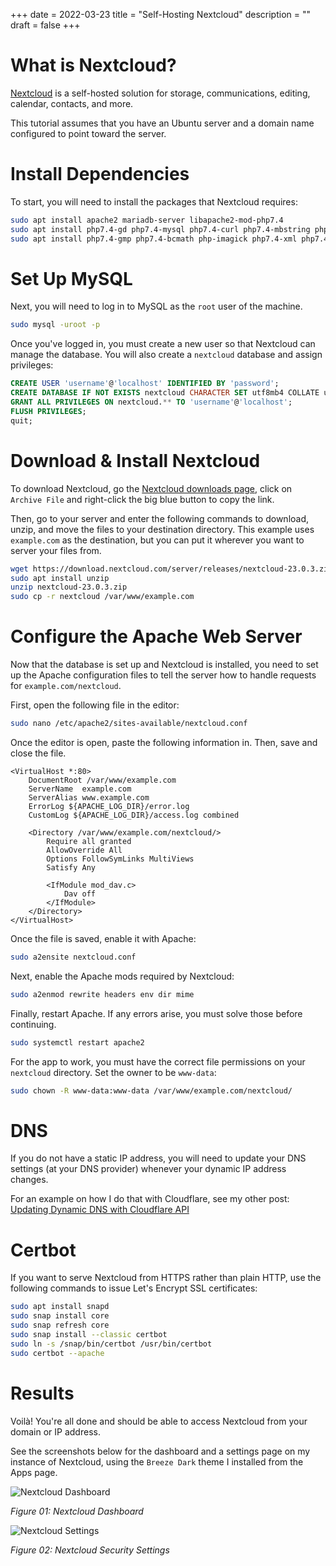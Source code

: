 +++
date = 2022-03-23
title = "Self-Hosting Nextcloud"
description = ""
draft = false
+++

# What is Nextcloud?

[Nextcloud](https://nextcloud.com/) is a self-hosted solution for
storage, communications, editing, calendar, contacts, and more.

This tutorial assumes that you have an Ubuntu server and a domain name
configured to point toward the server.

# Install Dependencies

To start, you will need to install the packages that Nextcloud requires:

```sh
sudo apt install apache2 mariadb-server libapache2-mod-php7.4
sudo apt install php7.4-gd php7.4-mysql php7.4-curl php7.4-mbstring php7.4-intl
sudo apt install php7.4-gmp php7.4-bcmath php-imagick php7.4-xml php7.4-zip
```

# Set Up MySQL

Next, you will need to log in to MySQL as the `root` user of
the machine.

```sh
sudo mysql -uroot -p
```

Once you\'ve logged in, you must create a new user so that Nextcloud can
manage the database. You will also create a `nextcloud`
database and assign privileges:

``` sql
CREATE USER 'username'@'localhost' IDENTIFIED BY 'password';
CREATE DATABASE IF NOT EXISTS nextcloud CHARACTER SET utf8mb4 COLLATE utf8mb4_general_ci;
GRANT ALL PRIVILEGES ON nextcloud.** TO 'username'@'localhost';
FLUSH PRIVILEGES;
quit;
```

# Download & Install Nextcloud

To download Nextcloud, go the [Nextcloud downloads
page](https://nextcloud.com/install/#instructions-server), click on
`Archive File` and right-click the big blue button to copy
the link.

Then, go to your server and enter the following commands to download,
unzip, and move the files to your destination directory. This example
uses `example.com` as the destination, but you can put it
wherever you want to server your files from.

```sh
wget https://download.nextcloud.com/server/releases/nextcloud-23.0.3.zip
sudo apt install unzip
unzip nextcloud-23.0.3.zip
sudo cp -r nextcloud /var/www/example.com
```

# Configure the Apache Web Server

Now that the database is set up and Nextcloud is installed, you need to
set up the Apache configuration files to tell the server how to handle
requests for `example.com/nextcloud`.

First, open the following file in the editor:

```sh
sudo nano /etc/apache2/sites-available/nextcloud.conf
```

Once the editor is open, paste the following information in. Then, save
and close the file.

``` config
<VirtualHost *:80>
    DocumentRoot /var/www/example.com
    ServerName  example.com
    ServerAlias www.example.com
    ErrorLog ${APACHE_LOG_DIR}/error.log
    CustomLog ${APACHE_LOG_DIR}/access.log combined

    <Directory /var/www/example.com/nextcloud/>
        Require all granted
        AllowOverride All
        Options FollowSymLinks MultiViews
        Satisfy Any

        <IfModule mod_dav.c>
            Dav off
        </IfModule>
    </Directory>
</VirtualHost>
```

Once the file is saved, enable it with Apache:

```sh
sudo a2ensite nextcloud.conf
```

Next, enable the Apache mods required by Nextcloud:

```sh
sudo a2enmod rewrite headers env dir mime
```

Finally, restart Apache. If any errors arise, you must solve those
before continuing.

```sh
sudo systemctl restart apache2
```

For the app to work, you must have the correct file permissions on your
`nextcloud` directory. Set the owner to be
`www-data`:

```sh
sudo chown -R www-data:www-data /var/www/example.com/nextcloud/
```

# DNS

If you do not have a static IP address, you will need to update your DNS
settings (at your DNS provider) whenever your dynamic IP address
changes.

For an example on how I do that with Cloudflare, see my other post:
[Updating Dynamic DNS with Cloudflare
API](../updating-dynamic-dns-with-cloudflare-api/)

# Certbot

If you want to serve Nextcloud from HTTPS rather than plain HTTP, use
the following commands to issue Let\'s Encrypt SSL certificates:

```sh
sudo apt install snapd
sudo snap install core
sudo snap refresh core
sudo snap install --classic certbot
sudo ln -s /snap/bin/certbot /usr/bin/certbot
sudo certbot --apache
```

# Results

Voilà! You\'re all done and should be able to access Nextcloud from your
domain or IP address.

See the screenshots below for the dashboard and a settings page on my
instance of Nextcloud, using the `Breeze Dark` theme I
installed from the Apps page.

![Nextcloud
Dashboard](https://img.cleberg.net/blog/20220323-installing-nextcloud-on-ubuntu/nextcloud_dashboard.png)

*Figure 01: Nextcloud Dashboard*

![Nextcloud
Settings](https://img.cleberg.net/blog/20220323-installing-nextcloud-on-ubuntu/nextcloud_settings.png)

*Figure 02: Nextcloud Security Settings*
